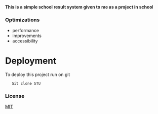 #### This is a simple school result system given to me as a project in school

### Optimizations

- performance
- improvements
- accessibility

# Deployment

To deploy this project run on git 

```
   Git clone STU
```

### License

[MIT](https://choosealicense.com/licenses/mit/)

